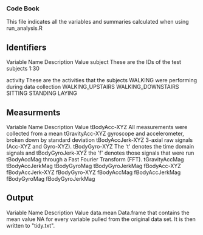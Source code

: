 ### Code Book
This file indicates all the variables and summaries calculated when using run_analysis.R

## Identifiers

Variable Name		Description					Value
subject			These are the IDs of the test subjects		1:30

activity		These are the activities that the subjects	WALKING
			were performing during data collection		WALKING_UPSTAIRS
									WALKING_DOWNSTAIRS
									SITTING
									STANDING
									LAYING

## Measurments

Variable Name		Description					Value
tBodyAcc-XYZ		All measurements were collected from a		mean
tGravityAcc-XYZ		gyroscope and accelerometer, broken down by	standard deviation
tBodyAccJerk-XYZ	3-axial raw signals (Acc-XYZ and Gyro-XYZ).
tBodyGyro-XYZ		The 't' denotes the time domain signals and
tBodyGyroJerk-XYZ	the 'f' denotes those signals that were run
tBodyAccMag		through a Fast Fourier Transform (FFT).
tGravityAccMag
tBodyAccJerkMag
tBodyGyroMag
tBodyGyroJerkMag
fBodyAcc-XYZ
fBodyAccJerk-XYZ
fBodyGyro-XYZ
fBodyAccMag
fBodyAccJerkMag
fBodyGyroMag
fBodyGyroJerkMag

## Output

Variable Name		Description					Value
data.mean		Data.frame that contains the mean value		NA
			for every variable pulled from the original
			data set. It is then written to "tidy.txt".